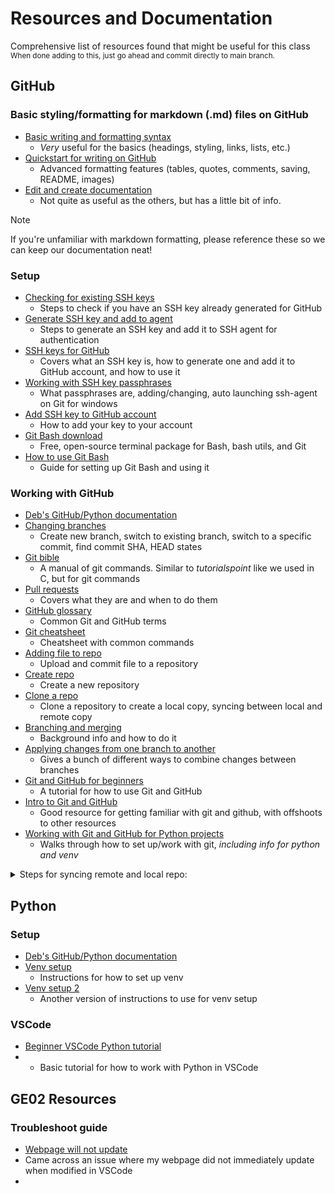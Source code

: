 # Resources and Documentation
Comprehensive list of resources found that might be useful for this class  
  <sub>When done adding to this, just go ahead and commit directly to main branch.</sub>




## GitHub
### Basic styling/formatting for markdown (.md) files on GitHub
- [Basic writing and formatting syntax](https://docs.github.com/en/get-started/writing-on-github/getting-started-with-writing-and-formatting-on-github/basic-writing-and-formatting-syntax)
  - *Very* useful for the basics (headings, styling, links, lists, etc.) 
- [Quickstart for writing on GitHub](https://docs.github.com/en/get-started/writing-on-github/getting-started-with-writing-and-formatting-on-github/quickstart-for-writing-on-github)
  - Advanced formatting features (tables, quotes, comments, saving, README, images)
- [Edit and create documentation](https://docs.pkp.sfu.ca/contributing/en/create-and-edit)
   - Not quite as useful as the others, but has a little bit of info.  
>[!NOTE]
>If you're unfamiliar with markdown formatting, please reference these so we can keep our documentation neat!

### Setup
- [Checking for existing SSH keys](https://docs.github.com/en/authentication/connecting-to-github-with-ssh/checking-for-existing-ssh-keys)
  - Steps to check if you have an SSH key already generated for GitHub
- [Generate SSH key and add to agent](https://docs.github.com/en/authentication/connecting-to-github-with-ssh/generating-a-new-ssh-key-and-adding-it-to-the-ssh-agent)
  - Steps to generate an SSH key and add it to SSH agent for authentication
- [SSH keys for GitHub](https://jdblischak.github.io/2014-09-18-chicago/novice/git/05-sshkeys.html)
  - Covers what an SSH key is, how to generate one and add it to GitHub account, and how to use it
- [Working with SSH key passphrases](https://docs.github.com/en/authentication/connecting-to-github-with-ssh/working-with-ssh-key-passphrases)
  - What passphrases are, adding/changing, auto launching ssh-agent on Git for windows
- [Add SSH key to GitHub account](https://docs.github.com/en/authentication/connecting-to-github-with-ssh/adding-a-new-ssh-key-to-your-github-account)
  - How to add your key to your account
- [Git Bash download](https://git-scm.com/downloads)
  - Free, open-source terminal package for Bash, bash utils, and Git
- [How to use Git Bash](https://www.geeksforgeeks.org/working-on-git-bash/)
  - Guide for setting up Git Bash and using it

### Working with GitHub
- [Deb's GitHub/Python documentation](https://docs.google.com/document/d/1GXnP1p7t8o0jhHuwP_EQaP9AdZdINGBZ/edit#heading=h.gjdgxs)
- [Changing branches](https://www.freecodecamp.org/news/git-switch-branch/)
  - Create new branch, switch to existing branch, switch to a specific commit, find commit SHA, HEAD states
- [Git bible](https://git-scm.com/docs/git/2.7.6)
  - A manual of git commands. Similar to *tutorialspoint* like we used in C, but for git commands
- [Pull requests](https://docs.github.com/en/pull-requests/collaborating-with-pull-requests/proposing-changes-to-your-work-with-pull-requests/about-pull-requests)
  - Covers what they are and when to do them
- [GitHub glossary](https://docs.github.com/en/get-started/quickstart/github-glossary)
  - Common Git and GitHub terms
- [Git cheatsheet](https://training.github.com/downloads/github-git-cheat-sheet/)
  - Cheatsheet with common commands
- [Adding file to repo](https://docs.github.com/en/repositories/working-with-files/managing-files/adding-a-file-to-a-repository)
  - Upload and commit file to a repository
- [Create repo](https://docs.github.com/en/repositories/creating-and-managing-repositories/creating-a-new-repository)
  - Create a new repository
- [Clone a repo](https://docs.github.com/en/repositories/creating-and-managing-repositories/cloning-a-repository)
  - Clone a repository to create a local copy, syncing between local and remote copy
- [Branching and merging](https://git-scm.com/book/en/v2/Git-Branching-Basic-Branching-and-Merging)
  - Background info and how to do it
- [Applying changes from one branch to another](https://www.jetbrains.com/help/go/apply-changes-from-one-branch-to-another.html)
  - Gives a bunch of different ways to combine changes between branches
- [Git and GitHub for beginners](https://product.hubspot.com/blog/git-and-github-tutorial-for-beginners)
  - A tutorial for how to use Git and GitHub
- [Intro to Git and GitHub](https://www.freecodecamp.org/news/introduction-to-git-and-github/)
  - Good resource for getting familiar with git and github, with offshoots to other resources
- [Working with Git and GitHub for Python projects](https://www.pythonguis.com/tutorials/git-github-python/)
  - Walks through how to set up/work with git, *including info for python and venv*

<details>    
<summary> Steps for syncing remote and local repo: </summary>
  
*Using CLI to merge from local to remote repo (I used Git Bash, so may differ depending on your CLI)*  
- check what you have set as remote repo (https://docs.github.com/en/get-started/getting-started-with-git/managing-remote-repositories):  
  `git remote -v` 
- in the cmd line, go to wherever you store your repo and checkout the "iteration01" branch:  
  `cd <path>`  
  `git checkout iteration01`
- the file you have  locally is prob different than whats on the remote or it's not there at all. so pull the most updated "GE01_pythonians.py" file from the remote repo to your local repo:  
  `git pull origin iteration01`  
  <sub> origin references the remote repo that you looked at in step 1  
  format is: "git pull <from/remote repo> <to/local repo>" </sub>
- make sure that the file with updates was retrieved:  
  `ls -al` <sub>(file should be shown)</sub>  
  `cat <file>` <sub>(should show contents that match what you can see on GH)</sub>
- make your edits:  
  `vim <file>`
- verify that its tracking that changes were made:  
  `git status` <sub>(mine shows "......modified: <file>" in red)</sub>
- stage file for commit and verify its been staged:
  `git add <file>`  
  `git status` <sub>(now mine shows the modified file in green)</sub>
- commit changes  
  `git commit -m "<message>"`
- merge the local and remote repos.  
  <sub>format is: "git push <to/remote repo> <from/local repo>"</sub>  
  `git push origin iteration01`
- now at this point if you check the branch on GH, you'll see the changes and you're done
</details>

## Python
### Setup
- [Deb's GitHub/Python documentation](https://docs.google.com/document/d/1GXnP1p7t8o0jhHuwP_EQaP9AdZdINGBZ/edit#heading=h.gjdgxs)
- [Venv setup](https://docs.python.org/3/library/venv.html)
  - Instructions for how to set up venv
- [Venv setup 2](https://www.geeksforgeeks.org/create-virtual-environment-using-venv-python/)
  - Another version of instructions to use for venv setup

### VSCode
- [Beginner VSCode Python tutorial](https://code.visualstudio.com/docs/python/python-tutorial)
- - Basic tutorial for how to work with Python in VSCode

## GE02 Resources 
### Troubleshoot guide
- [Webpage will not update]([https://code.visualstudio.com/docs/sourcecontrol/overview](url))
- Came across an issue where my webpage did not immediately update when modified in VSCode
- 
  


